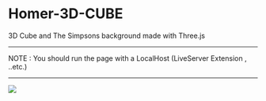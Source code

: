 # Homer-3D-CUBE
3D Cube and The Simpsons background made with Three.js
****************************************************************************
NOTE : You should run the page with a LocalHost (LiveServer Extension , ..etc.)
****************************************************************************
![](http://i.imgur.com/OUkLi.gif)


